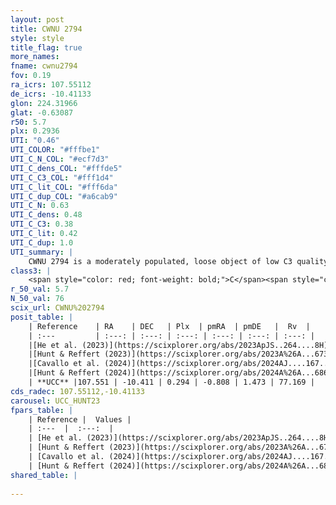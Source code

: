 ```yaml
---
layout: post
title: CWNU 2794
style: style
title_flag: true
more_names: 
fname: cwnu2794
fov: 0.19
ra_icrs: 107.55112
de_icrs: -10.41133
glon: 224.31966
glat: -0.63087
r50: 5.7
plx: 0.2936
UTI: "0.46"
UTI_COLOR: "#fffbe1"
UTI_C_N_COL: "#ecf7d3"
UTI_C_dens_COL: "#fffde5"
UTI_C_C3_COL: "#fff1d4"
UTI_C_lit_COL: "#fff6da"
UTI_C_dup_COL: "#a6cab9"
UTI_C_N: 0.63
UTI_C_dens: 0.48
UTI_C_C3: 0.38
UTI_C_lit: 0.42
UTI_C_dup: 1.0
UTI_summary: |
    CWNU 2794 is a moderately populated, loose object of low C3 quality. It was recently reported in the literature.
class3: |
    <span style="color: red; font-weight: bold;">C</span><span style="color: #FFC300; font-weight: bold;">B</span>
r_50_val: 5.7
N_50_val: 76
scix_url: CWNU%202794
posit_table: |
    | Reference    | RA    | DEC   | Plx  | pmRA  | pmDE   |  Rv  |
    | :---         | :---: | :---: | :---: | :---: | :---: | :---: |
    |[He et al. (2023)](https://scixplorer.org/abs/2023ApJS..264....8H) | 107.577 | -10.613 | 0.293 | -0.806 | 1.47 | 78.03 |
    |[Hunt & Reffert (2023)](https://scixplorer.org/abs/2023A%26A...673A.114H) | 107.552 | -10.367 | 0.295 | -0.786 | 1.473 | 77.186 |
    |[Cavallo et al. (2024)](https://scixplorer.org/abs/2024AJ....167...12C) | 107.563 | -10.384 | 0.283 | -- | -- | -- |
    |[Hunt & Reffert (2024)](https://scixplorer.org/abs/2024A%26A...686A..42H) | 107.552 | -10.367 | 0.295 | -0.786 | 1.473 | 77.186 |
    | **UCC** |107.551 | -10.411 | 0.294 | -0.808 | 1.473 | 77.169 | 
cds_radec: 107.55112,-10.41133
carousel: UCC_HUNT23
fpars_table: |
    | Reference |  Values |
    | :---  |  :---:  |
    | [He et al. (2023)](https://scixplorer.org/abs/2023ApJS..264....8H) | `A0=2.95, m-M=12.75, logAge=8.55` |
    | [Hunt & Reffert (2023)](https://scixplorer.org/abs/2023A%26A...673A.114H) | `AV50=2.457, diffAV50=2.558, MOD50=12.392, logAge50=8.794` |
    | [Cavallo et al. (2024)](https://scixplorer.org/abs/2024AJ....167...12C) | `AV50=2.92, dMod50=13.84, logAge50=8.24, [Fe/H]50=0.53` |
    | [Hunt & Reffert (2024)](https://scixplorer.org/abs/2024A%26A...686A..42H) | `MassJ=374.567` |
shared_table: |
    
---
```


